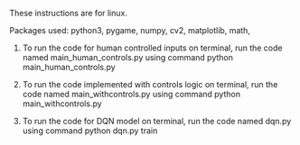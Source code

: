 These instructions are for linux.

Packages used:
python3, pygame, numpy, cv2, matplotlib, math, 

1) To run the code for human controlled inputs on terminal, run the code named main_human_controls.py using command python main_human_controls.py

2) To run the code implemented with controls logic on terminal, run the code named main_withcontrols.py using command python main_withcontrols.py

3) To run the code for DQN model on terminal, run the code named dqn.py using command python dqn.py train


